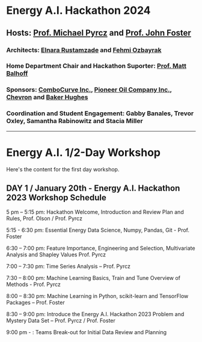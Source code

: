 # Energy A.I. Hackathon 2024

## Hosts: [Prof. Michael Pyrcz](https://twitter.com/GeostatsGuy) and [Prof. John Foster](https://twitter.com/johntfoster)

### Architects: [Elnara Rustamzade](https://www.linkedin.com/in/elnara-rustamzade-779396162/) and [Fehmi Ozbayrak](https://www.linkedin.com/in/fozbayrak)

### Home Department Chair and Hackathon Suporter: [Prof. Matt Balhoff](https://www.linkedin.com/in/matthew-balhoff-4297b247)

### Sponsors: [ComboCurve Inc.](https://www.combocurve.com/), [Pioneer Oil Company Inc.](https://pioneeroil.net/), [Chevron](https://www.chevron.com) and [Baker Hughes](https://www.bakerhughes.com/)

### Coordination and Student Engagement: Gabby Banales, Trevor Oxley, Samantha Rabinowitz and Stacia Miller
___

# Energy A.I. 1/2-Day Workshop

Here's the content for the first day workshop.

## **DAY 1 / January 20th - Energy A.I. Hackathon 2023 Workshop Schedule**

5 pm – 5:15 pm: Hackathon Welcome, Introduction and Review Plan and Rules, Prof. Olson / Prof. Pyrcz

5:15 - 6:30 pm: Essential Energy Data Science, Numpy, Pandas, Git - Prof. Foster

6:30 – 7:00 pm: Feature Importance, Engineering and Selection, Multivariate Analysis and Shapley Values
Prof. Pyrcz

7:00 – 7:30 pm: Time Series Analysis – Prof. Pyrcz

7:30 – 8:00 pm: Machine Learning Basics, Train and Tune Overview of Methods - Prof. Pyrcz

8:00 – 8:30 pm: Machine Learning in Python, scikit-learn and TensorFlow Packages – Prof. Foster

8:30 – 9:00 pm: Introduce the Energy A.I. Hackathon 2023 Problem and Mystery Data Set – Prof. Pyrcz / Prof. Foster

9:00 pm - : Teams Break-out for Initial Data Review and Planning
